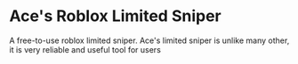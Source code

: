 # Ace's Roblox Limited Sniper
A free-to-use roblox limited sniper. Ace's limited sniper is unlike many other, it is very reliable and useful tool for users
